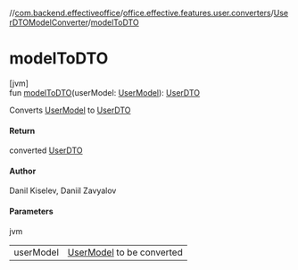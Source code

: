 //[com.backend.effectiveoffice](../../../index.md)/[office.effective.features.user.converters](../index.md)/[UserDTOModelConverter](index.md)/[modelToDTO](model-to-d-t-o.md)

# modelToDTO

[jvm]\
fun [modelToDTO](model-to-d-t-o.md)(userModel: [UserModel](../../office.effective.model/-user-model/index.md)): [UserDTO](../../office.effective.dto/-user-d-t-o/index.md)

Converts [UserModel](../../office.effective.model/-user-model/index.md) to [UserDTO](../../office.effective.dto/-user-d-t-o/index.md)

#### Return

converted [UserDTO](../../office.effective.dto/-user-d-t-o/index.md)

#### Author

Danil Kiselev, Daniil Zavyalov

#### Parameters

jvm

| | |
|---|---|
| userModel | [UserModel](../../office.effective.model/-user-model/index.md) to be converted |
